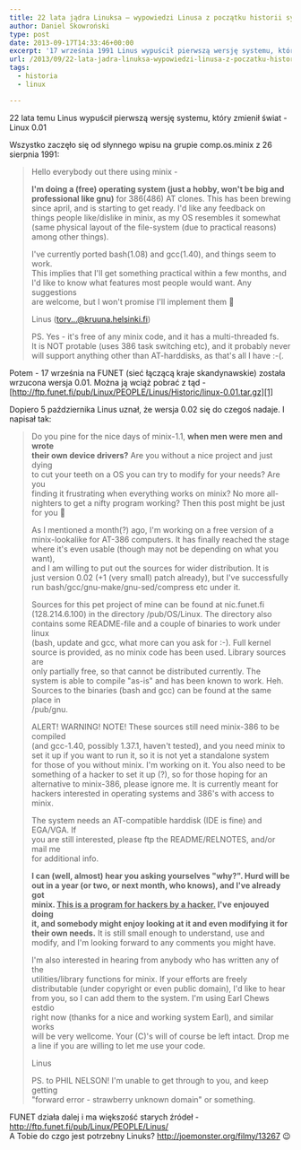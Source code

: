 ```yaml
---
title: 22 lata jądra Linuksa – wypowiedzi Linusa z początku historii systemu, który zmienił świat
author: Daniel Skowroński
type: post
date: 2013-09-17T14:33:46+00:00
excerpt: '17 września 1991 Linus wypuścił pierwszą wersję systemu, który zmienił świat - Linux 0.01'
url: /2013/09/22-lata-jadra-linuksa-wypowiedzi-linusa-z-poczatku-historii-systemu-ktory-zmienil-swiat/
tags:
  - historia
  - linux

---
```

22 lata temu Linus wypuścił pierwszą wersję systemu, który zmienił świat - Linux 0.01

Wszystko zaczęło się od słynnego wpisu na grupie comp.os.minix z 26 sierpnia 1991:

> Hello everybody out there using minix -
> 
> **I'm doing a (free) operating system (just a hobby, won't be big and  
> professional like gnu)** for 386(486) AT clones. This has been brewing  
> since april, and is starting to get ready. I'd like any feedback on  
> things people like/dislike in minix, as my OS resembles it somewhat  
> (same physical layout of the file-system (due to practical reasons)  
> among other things).
> 
> I've currently ported bash(1.08) and gcc(1.40), and things seem to work.  
> This implies that I'll get something practical within a few months, and  
> I'd like to know what features most people would want. Any suggestions  
> are welcome, but I won't promise I'll implement them 🙂
> 
> Linus (torv...@kruuna.helsinki.fi)
> 
> PS. Yes - it's free of any minix code, and it has a multi-threaded fs.  
> It is NOT protable (uses 386 task switching etc), and it probably never  
> will support anything other than AT-harddisks, as that's all I have :-(.

Potem - 17 września na FUNET (sieć łączącą kraje skandynawskie) została wrzucona wersja 0.01. Można ją wciąż pobrać z tąd - [http://ftp.funet.fi/pub/Linux/PEOPLE/Linus/Historic/linux-0.01.tar.gz][1]

Dopiero 5 października Linus uznał, że wersja 0.02 się do czegoś nadaje. I napisał tak:

> Do you pine for the nice days of minix-1.1, **when men were men and wrote  
> their own device drivers?** Are you without a nice project and just dying  
> to cut your teeth on a OS you can try to modify for your needs? Are you  
> finding it frustrating when everything works on minix? No more all-  
> nighters to get a nifty program working? Then this post might be just  
> for you 🙂
> 
> As I mentioned a month(?) ago, I'm working on a free version of a  
> minix-lookalike for AT-386 computers. It has finally reached the stage  
> where it's even usable (though may not be depending on what you want),  
> and I am willing to put out the sources for wider distribution. It is  
> just version 0.02 (+1 (very small) patch already), but I've successfully  
> run bash/gcc/gnu-make/gnu-sed/compress etc under it.
> 
> Sources for this pet project of mine can be found at nic.funet.fi  
> (128.214.6.100) in the directory /pub/OS/Linux. The directory also  
> contains some README-file and a couple of binaries to work under linux  
> (bash, update and gcc, what more can you ask for :-). Full kernel  
> source is provided, as no minix code has been used. Library sources are  
> only partially free, so that cannot be distributed currently. The  
> system is able to compile "as-is" and has been known to work. Heh.  
> Sources to the binaries (bash and gcc) can be found at the same place in  
> /pub/gnu.
> 
> ALERT! WARNING! NOTE! These sources still need minix-386 to be compiled  
> (and gcc-1.40, possibly 1.37.1, haven't tested), and you need minix to  
> set it up if you want to run it, so it is not yet a standalone system  
> for those of you without minix. I'm working on it. You also need to be  
> something of a hacker to set it up (?), so for those hoping for an  
> alternative to minix-386, please ignore me. It is currently meant for  
> hackers interested in operating systems and 386's with access to minix.
> 
> The system needs an AT-compatible harddisk (IDE is fine) and EGA/VGA. If  
> you are still interested, please ftp the README/RELNOTES, and/or mail me  
> for additional info.
> 
> **I can (well, almost) hear you asking yourselves "why?". Hurd will be  
> out in a year (or two, or next month, who knows), and I've already got  
> minix. <u>This is a program for hackers by a hacker.</u> I've enjouyed doing  
> it, and somebody might enjoy looking at it and even modifying it for  
> their own needs.** It is still small enough to understand, use and  
> modify, and I'm looking forward to any comments you might have.
> 
> I'm also interested in hearing from anybody who has written any of the  
> utilities/library functions for minix. If your efforts are freely  
> distributable (under copyright or even public domain), I'd like to hear  
> from you, so I can add them to the system. I'm using Earl Chews estdio  
> right now (thanks for a nice and working system Earl), and similar works  
> will be very wellcome. Your (C)'s will of course be left intact. Drop me  
> a line if you are willing to let me use your code.
> 
> Linus
> 
> PS. to PHIL NELSON! I'm unable to get through to you, and keep getting  
> "forward error - strawberry unknown domain" or something.

FUNET działa dalej i ma większość starych źródeł - http://ftp.funet.fi/pub/Linux/PEOPLE/Linus/  
A Tobie do czgo jest potrzebny Linuks? http://joemonster.org/filmy/13267 😉

 [1]: http://ftp.funet.fi/pub/Linux/PEOPLE/Linus/Historic/linux-0.01.tar.gz "http://ftp.funet.fi/pub/Linux/PEOPLE/Linus/Historic/linux-0.01.tar.gz"
